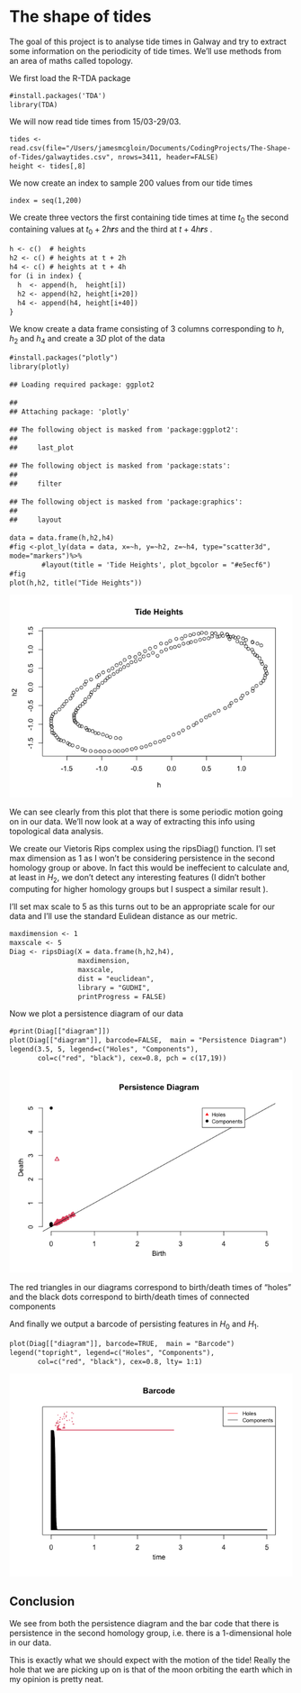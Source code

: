 # The shape of tides

The goal of this project is to analyse tide times in Galway and try to
extract some information on the periodicity of tide times. We’ll use
methods from an area of maths called topology.

We first load the R-TDA package

    #install.packages('TDA')
    library(TDA)

We will now read tide times from 15/03-29/03.

    tides <- read.csv(file="/Users/jamesmcgloin/Documents/CodingProjects/The-Shape-of-Tides/galwaytides.csv", nrows=3411, header=FALSE)
    height <- tides[,8]

We now create an index to sample 200 values from our tide times

    index = seq(1,200)

We create three vectors the first containing tide times at time
*t*<sub>0</sub> the second containing values at
*t*<sub>0</sub> + 2*h**r**s* and the third at *t* + 4*h**r**s* .

    h <- c()  # heights
    h2 <- c() # heights at t + 2h
    h4 <- c() # heights at t + 4h
    for (i in index) {
      h  <- append(h,  height[i])
      h2 <- append(h2, height[i+20])
      h4 <- append(h4, height[i+40])
    }

We know create a data frame consisting of 3 columns corresponding to
*h*, *h*<sub>2</sub> and *h*<sub>4</sub> and create a 3*D* plot of the
data

    #install.packages("plotly")
    library(plotly)

    ## Loading required package: ggplot2

    ## 
    ## Attaching package: 'plotly'

    ## The following object is masked from 'package:ggplot2':
    ## 
    ##     last_plot

    ## The following object is masked from 'package:stats':
    ## 
    ##     filter

    ## The following object is masked from 'package:graphics':
    ## 
    ##     layout

    data = data.frame(h,h2,h4)
    #fig <-plot_ly(data = data, x=~h, y=~h2, z=~h4, type="scatter3d", mode="markers")%>%
            #layout(title = 'Tide Heights', plot_bgcolor = "#e5ecf6")
    #fig
    plot(h,h2, title("Tide Heights"))

![](ShapeOfTides_files/figure-markdown_strict/unnamed-chunk-6-1.png)

We can see clearly from this plot that there is some periodic motion
going on in our data. We’ll now look at a way of extracting this info
using topological data analysis.

We create our Vietoris Rips complex using the ripsDiag() function. I’l
set max dimension as 1 as I won’t be considering persistence in the
second homology group or above. In fact this would be ineffecient to
calculate and, at least in *H*<sub>2</sub>, we don’t detect any
interesting features (I didn’t bother computing for higher homology
groups but I suspect a similar result ).

I’ll set max scale to 5 as this turns out to be an appropriate scale for
our data and I’ll use the standard Eulidean distance as our metric.

    maxdimension <- 1
    maxscale <- 5
    Diag <- ripsDiag(X = data.frame(h,h2,h4),
                     maxdimension,
                     maxscale,
                     dist = "euclidean",
                     library = "GUDHI",
                     printProgress = FALSE)

Now we plot a persistence diagram of our data

    #print(Diag[["diagram"]])
    plot(Diag[["diagram"]], barcode=FALSE,  main = "Persistence Diagram")
    legend(3.5, 5, legend=c("Holes", "Components"),
           col=c("red", "black"), cex=0.8, pch = c(17,19))

![](ShapeOfTides_files/figure-markdown_strict/unnamed-chunk-8-1.png)

The red triangles in our diagrams correspond to birth/death times of
“holes” and the black dots correspond to birth/death times of connected
components

And finally we output a barcode of persisting features in
*H*<sub>0</sub> and *H*<sub>1</sub>.

    plot(Diag[["diagram"]], barcode=TRUE,  main = "Barcode")
    legend("topright", legend=c("Holes", "Components"),
           col=c("red", "black"), cex=0.8, lty= 1:1)

![](ShapeOfTides_files/figure-markdown_strict/unnamed-chunk-9-1.png)

## Conclusion

We see from both the persistence diagram and the bar code that there is
persistence in the second homology group, i.e. there is a 1-dimensional
hole in our data.

This is exactly what we should expect with the motion of the tide!
Really the hole that we are picking up on is that of the moon orbiting
the earth which in my opinion is pretty neat.
